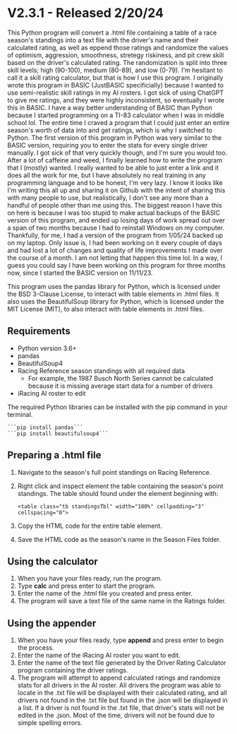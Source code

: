 # V2.3.1 - Released 2/20/24

This Python program will convert a .html file containing a table of a race season's standings into a text file with the driver's name and their calculated rating, as well as eppend those ratings and randomize the values of optimism, aggression, smoothness, stretegy riskiness, and pit crew skill based on the driver's calculated rating. The randomization is split into three skill levels; high (90-100), medium (80-89), and low (0-79). I'm hesitant to call it a skill rating calculator, but that is how I use this program. I originally wrote this program in BASIC (JustBASIC specificially) because I wanted to use semi-realistic skill ratings in my AI rosters. I got sick of using ChatGPT to give me ratings, and they were highly inconsistent, so eventually I wrote this in BASIC. I have a way better understanding of BASIC than Python because I started programming on a TI-83 calculator when I was in middle school lol. The entire time I craved a program that I could just enter an entire season's worth of data into and get ratings, which is why I switched to Python. The first version of this program in Python was very similar to the BASIC version, requiring you to enter the stats for every single driver manually. I got sick of that very quickly though, and I'm sure you would too. After a lot of caffeine and weed, I finally learned how to write the program that I (mostly) wanted. I really wanted to be able to just enter a link and it does all the work for me, but I have absolutely no real training in any programming language and to be honest, I'm very lazy. I know it looks like I'm writing this all up and sharing it on Github with the intent of sharing this with many people to use, but realistically, I don't see any more than a handful of people other than me using this. The biggest reason I have this on here is because I was too stupid to make actual backups of the BASIC version of this program, and ended up losing days of work spread out over a span of two months because I had to reinstall Windows on my computer. Thankfully, for me, I had a version of the program from 1/05/24 backed up on my laptop. Only issue is, I had been working on it every couple of days and had lost a lot of changes and quality of life improvements I made over the course of a month. I am not letting that happen this time lol. In a way, I guess you could say I have been working on this program for three months now, since I started the BASIC version on 11/11/23.

This program uses the pandas library for Python, which is licensed under the BSD 3-Clause License, to interact with table elements in .html files. It also uses the BeautifulSoup library for Python, which is licensed under the MIT License (MIT), to also interact with table elements in .html files.

## Requirements

- Python version 3.6+
- pandas
- BeautifulSoup4
- Racing Reference season standings with all required data
  - For example, the 1987 Busch North Series cannot be calculated because it is missing average start data for a number of drivers
- iRacing AI roster to edit

The required Python libraries can be installed with the pip command in your terminal.

    ```pip install pandas```
	```pip install beautifulsoup4```

## Preparing a .html file

1. Navigate to the season's full point standings on Racing Reference.

2. Right click and inspect element the table containing the season's point standings. The table should found under the element beginning with:
   
   ```<table class="tb standingsTbl" width="100%" cellpadding="3" cellspacing="0">```

3. Copy the HTML code for the entire table element.

4. Save the HTML code as the season's name in the Season Files folder.

## Using the calculator

1. When you have your files ready, run the program.
2. Type **calc** and press enter to start the program.
3. Enter the name of the .html file you created and press enter.
4. The program will save a text file of the same name in the Ratings folder.

## Using the appender

1. When you have your files ready, type **append** and press enter to begin the process.
2. Enter the name of the iRacing AI roster you want to edit.
3. Enter the name of the text file generated by the Driver Rating Calculator program containing the driver ratings.
4. The program will attempt to append calculated ratings and randomize stats for all drivers in the AI roster. All drivers the program was able to locate in the .txt file will be displayed with their calculated rating, and all drivers not found in the .txt file but found in the .json will be displayed in a list. If a driver is not found in the .txt file, that driver's stats will not be edited in the .json. Most of the time, drivers will not be found due to simple spelling errors.